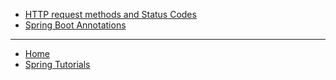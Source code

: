 - [HTTP request methods and Status Codes](./p1/0_HTTP_request_methods.md)
- [Spring Boot Annotations](./p1/1_Spring_Boot_Annotations.md)

---

- [Home](./../../README.md)
- [Spring Tutorials](./../tutorials.md)
